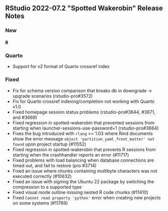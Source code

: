 ## RStudio 2022-07.2 "Spotted Wakerobin" Release Notes

### New

#### R

### Quarto

* Support for v2 format of Quarto crossref index

### Fixed

* Fix for schema version comparison that breaks db in downgrade -> upgrade scenarios (rstudio-pro#3572)
* Fix for Quarto crossref indexing/completion not working with Quarto v1.0
* Fixed homepage session status problems (rstudio-pro#3644, #3671, and #3669)
* Fixed regression in spotted-wakerobin that prevented sessions from starting when launcher-sessions-use-password=1 (rstudio-pro#3664)
* Fixes the bug introduced with `rlang` >= 1.03 where Rmd documents show the error message `object 'partition_yaml_front_matter' not found` upon project startup (#11552)
* Fixed regression in spotted-wakerobin that prevents R sessions from starting when the crashhandler reports an error (#11717)
* Fixed problems with load balancing when database connections are timed out, and fail to restore (pro #3714)
* Fixed an issue where chunks containing multibyte characters was not executed correctly (#10632)
* Fixed an issue with signing the Ubuntu 22 package by switching the compression to a supported type
* Fixed visual mode outline missing nested R code chunks (#11410)
* Fixed `Cannot read property 'python'` error when creating new projects on some systems (#11769)
